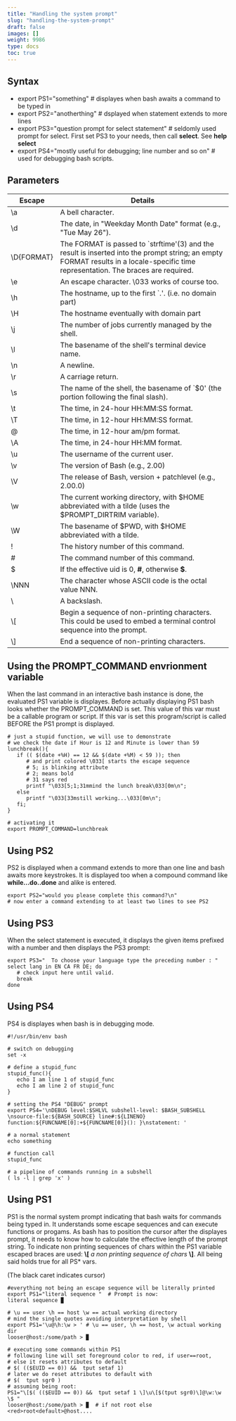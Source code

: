 ```yaml
---
title: "Handling the system prompt"
slug: "handling-the-system-prompt"
draft: false
images: []
weight: 9986
type: docs
toc: true
---
```


## Syntax
 - export PS1="something"    # displayes when bash awaits a command to be typed in
 - export PS2="anotherthing" # dsplayed when statement extends to more lines
 - export PS3="question prompt for select statement"  # seldomly used prompt for select. First set PS3 to your needs, then call **select**. See **help select**
 - export PS4="mostly useful for debugging; line number and so on"  # used for debugging bash scripts.

## Parameters
|  Escape | Details
|  ---- | ----
|  \a | A bell character.
|  \d | The date, in "Weekday Month Date" format (e.g., "Tue May 26").
|  \D{FORMAT} | The FORMAT is passed to `strftime'(3) and the result is inserted into the prompt string; an empty FORMAT results in a locale-specific time representation.  The braces are required.
|  \e | An escape character. \033 works of course too.
|  \h | The hostname, up to the first `.'. (i.e. no domain part)
|  \H | The hostname eventually with domain part
|  \j | The number of jobs currently managed by the shell.
|  \l | The basename of the shell's terminal device name.
|  \n | A newline.
|  \r | A carriage return.
|  \s | The name of the shell, the basename of `$0' (the portion following the final slash).
|  \t | The time, in 24-hour HH:MM:SS format.
|  \T | The time, in 12-hour HH:MM:SS format.
|  \@ | The time, in 12-hour am/pm format.
|  \A | The time, in 24-hour HH:MM format.
|  \u | The username of the current user.
|  \v | The version of Bash (e.g., 2.00)
|  \V | The release of Bash, version + patchlevel (e.g., 2.00.0)
|  \w | The current working directory, with $HOME abbreviated with a tilde (uses the $PROMPT_DIRTRIM variable).
|  \W | The basename of $PWD, with $HOME abbreviated with a tilde.
|  \! | The history number of this command.
|  \# | The command number of this command.
|  \$ | If the effective uid is 0, **#**, otherwise **$**.
|  \\NNN | The character whose ASCII code is the octal value NNN.
|  \\  | A backslash.
|  \\[ | Begin a sequence of non-printing characters.  This could be used to embed a terminal control sequence into the prompt.
|  \\] | End a sequence of non-printing characters.

## Using the PROMPT_COMMAND envrionment variable
When the last command in an interactive bash instance is done, the evaluated PS1 variable is displayes. Before actually displaying PS1 bash looks whether the PROMPT_COMMAND is set. This value of this var must be a callable program or script. If this var is set this program/script is called BEFORE the PS1 prompt is displayed.

    # just a stupid function, we will use to demonstrate
    # we check the date if Hour is 12 and Minute is lower than 59
    lunchbreak(){ 
       if (( $(date +%H) == 12 && $(date +%M) < 59 )); then 
          # and print colored \033[ starts the escape sequence 
          # 5; is blinking attribute
          # 2; means bold
          # 31 says red
          printf "\033[5;1;31mmind the lunch break\033[0m\n";
       else
          printf "\033[33mstill working...\033[0m\n"; 
       fi; 
    }
    
    # activating it
    export PROMPT_COMMAND=lunchbreak

## Using PS2
PS2 is displayed when a command extends to more than one line and bash awaits more keystrokes. It is displayed too when a compound command like **while...do..done** and alike is entered.

    export PS2="would you please complete this command?\n" 
    # now enter a command extending to at least two lines to see PS2

## Using PS3
When the select statement is executed, it displays the given items prefixed with a number and then displays the PS3 prompt:

    export PS3="  To choose your language type the preceding number : "
    select lang in EN CA FR DE; do
       # check input here until valid.
       break
    done

## Using PS4
PS4 is displayes when bash is in debugging mode.

    #!/usr/bin/env bash
    
    # switch on debugging
    set -x
    
    # define a stupid_func
    stupid_func(){
       echo I am line 1 of stupid_func
       echo I am line 2 of stupid_func
    }
    
    # setting the PS4 "DEBUG" prompt
    export PS4='\nDEBUG level:$SHLVL subshell-level: $BASH_SUBSHELL \nsource-file:${BASH_SOURCE} line#:${LINENO} function:${FUNCNAME[0]:+${FUNCNAME[0]}(): }\nstatement: '
    
    # a normal statement
    echo something
    
    # function call
    stupid_func
    
    # a pipeline of commands running in a subshell 
    ( ls -l | grep 'x' )



## Using PS1
PS1 is the normal system prompt indicating that bash waits for commands being typed in. It understands some escape sequences and can execute functions or progams. As bash has to position the cursor after the displayes prompt, it needs to know how to calculate the effective length of the prompt string. To indicate non printing sequences of chars within the PS1 variable escaped braces are used: **\\[** *a non printing sequence of chars* **\\]**. All being said holds true for all PS* vars. 

(The black caret indicates cursor)

    #everything not being an escape sequence will be literally printed
    export PS1="literal sequence "  # Prompt is now:
    literal sequence ▉

    # \u == user \h == host \w == actual working directory
    # mind the single quotes avoiding interpretation by shell
    export PS1='\u@\h:\w > ' # \u == user, \h == host, \w actual working dir
    looser@host:/some/path > ▉

    # executing some commands within PS1
    # following line will set foreground color to red, if user==root, 
    # else it resets attributes to default
    # $( (($EUID == 0)) &&  tput setaf 1)
    # later we do reset attributes to default with
    # $(  tput sgr0 )
    # assuming being root:
    PS1="\[$( (($EUID == 0)) &&  tput setaf 1 \]\u\[$(tput sgr0)\]@\w:\w \$ "
    looser@host:/some/path > ▉  # if not root else <red>root<default>@host....    
    




